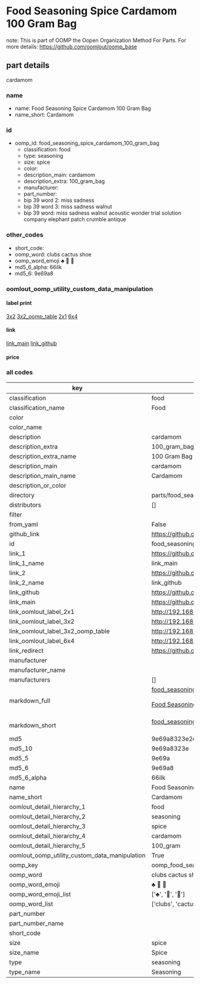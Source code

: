 # Food Seasoning Spice Cardamom 100 Gram Bag  

note: This is part of OOMP the Oopen Organization Method For Parts. For more details: https://github.com/oomlout/oomp_base

##  part details
  



cardamom



### name
* name: Food Seasoning Spice Cardamom 100 Gram Bag
* name_short: Cardamom
### id
* oomp_id: food_seasoning_spice_cardamom_100_gram_bag
  * classification: food
  * type: seasoning
  * size: spice
  * color: 
  * description_main: cardamom
  * description_extra: 100_gram_bag
  * manufacturer: 
  * part_number: 
  * bip 39 word 2: miss sadness
  * bip 39 word 3: miss sadness walnut
  * bip 39 word: miss sadness walnut acoustic wonder trial solution company elephant patch crumble antique

### other_codes
* short_code: 
* oomp_word: clubs cactus shoe
* oomp_word_emoji :clubs: :cactus: :shoe:
* md5_6_alpha: 66ilk
* md5_6: 9e69a8






### oomlout_oomp_utility_custom_data_manipulation
#### label print
[3x2](http://192.168.1.245:1112/?label=oomp%2066ilk)
[3x2_oomp_table](http://192.168.1.108:1112/?label=oomp%2066ilk)
[2x1](http://192.168.1.242:1112/?label=oomp%2066ilk)
[6x4](http://192.168.1.55:1112/?label=oomp%2066ilk)    

#### link

[link_main](https://github.com/oomlout/oomlout_oomp_version_1_messy/tree/main/parts/food_seasoning_spice_cardamom_100_gram_bag) [link_github](https://github.com/oomlout/oomlout_oomp_version_1_messy/tree/main/parts/food_seasoning_spice_cardamom_100_gram_bag)                             

#### price







### all codes 
| key | value |  
| --- | --- |  
| classification | food |  
| classification_name | Food |  
| color |  |  
| color_name |  |  
| description | cardamom |  
| description_extra | 100_gram_bag |  
| description_extra_name | 100 Gram Bag |  
| description_main | cardamom |  
| description_main_name | Cardamom |  
| description_or_color |   |  
| directory | parts/food_seasoning_spice_cardamom_100_gram_bag |  
| distributors | [] |  
| filter |  |  
| from_yaml | False |  
| github_link | https://github.com/oomlout/oomlout_oomp_part_src/tree/main/parts/food_seasoning_spice_cardamom_100_gram_bag |  
| id | food_seasoning_spice_cardamom_100_gram_bag |  
| link_1 | https://github.com/oomlout/oomlout_oomp_version_1_messy/tree/main/parts/food_seasoning_spice_cardamom_100_gram_bag |  
| link_1_name | link_main |  
| link_2 | https://github.com/oomlout/oomlout_oomp_version_1_messy/tree/main/parts/food_seasoning_spice_cardamom_100_gram_bag |  
| link_2_name | link_github |  
| link_github | https://github.com/oomlout/oomlout_oomp_version_1_messy/tree/main/parts/food_seasoning_spice_cardamom_100_gram_bag |  
| link_main | https://github.com/oomlout/oomlout_oomp_version_1_messy/tree/main/parts/food_seasoning_spice_cardamom_100_gram_bag |  
| link_oomlout_label_2x1 | http://192.168.1.242:1112/?label=oomp%2066ilk |  
| link_oomlout_label_3x2 | http://192.168.1.245:1112/?label=oomp%2066ilk |  
| link_oomlout_label_3x2_oomp_table | http://192.168.1.108:1112/?label=oomp%2066ilk |  
| link_oomlout_label_6x4 | http://192.168.1.55:1112/?label=oomp%2066ilk |  
| link_redirect | https://github.com/oomlout/oomlout_oomp_version_1_messy/tree/main/parts/food_seasoning_spice_cardamom_100_gram_bag |  
| manufacturer |  |  
| manufacturer_name |  |  
| manufacturers | [] |  
| markdown_full | [food_seasoning_spice_cardamom_100_gram_bag](none)<br>[](none)<br>[Food Seasoning Spice Cardamom 100 Gram Bag](none)<br><br> |  
| markdown_short | [food_seasoning_spice_cardamom_100_gram_bag](none)<br><br> |  
| md5 | 9e69a8323e2e99dba0fe8021edaf7c6e |  
| md5_10 | 9e69a8323e |  
| md5_5 | 9e69a |  
| md5_6 | 9e69a8 |  
| md5_6_alpha | 66ilk |  
| name | Food Seasoning Spice Cardamom 100 Gram Bag |  
| name_short | Cardamom |  
| oomlout_detail_hierarchy_1 | food |  
| oomlout_detail_hierarchy_2 | seasoning |  
| oomlout_detail_hierarchy_3 | spice |  
| oomlout_detail_hierarchy_4 | cardamom |  
| oomlout_detail_hierarchy_5 | 100_gram |  
| oomlout_oomp_utility_custom_data_manipulation | True |  
| oomp_key | oomp_food_seasoning_spice_cardamom_100_gram_bag |  
| oomp_word | clubs cactus shoe |  
| oomp_word_emoji | :clubs: :cactus: :shoe: |  
| oomp_word_emoji_list | [':clubs:', ':cactus:', ':shoe:'] |  
| oomp_word_list | ['clubs', 'cactus', 'shoe'] |  
| part_number |  |  
| part_number_name |  |  
| short_code |  |  
| size | spice |  
| size_name | Spice |  
| type | seasoning |  
| type_name | Seasoning |  
